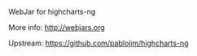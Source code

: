 WebJar for highcharts-ng

More info: http://webjars.org

Upstream: https://github.com/pablojim/highcharts-ng
